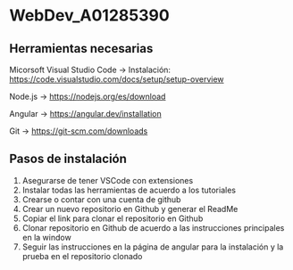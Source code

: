 # WebDev_A01285390
## Herramientas necesarias
Micorsoft Visual Studio Code -> Instalación: https://code.visualstudio.com/docs/setup/setup-overview

Node.js -> https://nodejs.org/es/download

Angular -> https://angular.dev/installation

Git -> https://git-scm.com/downloads

## Pasos de instalación
1. Asegurarse de tener VSCode con extensiones
2. Instalar todas las herramientas de acuerdo a los tutoriales
3. Crearse o contar con una cuenta de github
4. Crear un nuevo repositorio en Github y generar el ReadMe
5. Copiar el link para clonar el repositorio en Github
6. Clonar repositorio en Github de acuerdo a las instrucciones principales en la window
7. Seguir las instrucciones en la página de angular para la instalación y la prueba en el repositorio clonado
   
